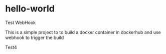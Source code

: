# hello-world
Test WebHook

This is a simple project to to build a docker container in dockerhub and use webhook to trigger the build

Test4
